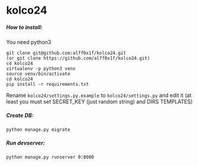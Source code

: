 # kolco24

##### How to install:
You need python3
```
git clone git@github.com:alff0x1f/kolco24.git 
(or git clone https://github.com/alff0x1f/kolco24.git)
cd kolco24
virtualenv -p python3 venv
source venv/bin/activate
cd kolco24
pip install -r requirements.txt 
```

Rename `kolco24/settings.py.example` to `kolco24/settings.py` and edit it (at least you must set SECRET_KEY (just random string) and DIRS TEMPLATES)

##### Create DB:
```
python manage.py migrate
```

##### Run devserver:

```
python manage.py runserver 0:8000
```
